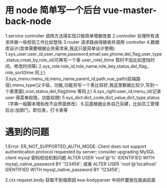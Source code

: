 # 用 node 简单写一个后台 vue-master-back-node

1.service controller 调用方法得实现只做简单增删改查
2.controller 处理所有请求并做一些校验工作比如登陆
3.router 请求路由得接收并调用 controller 4.数据库设计(具体需要根据业务需求来,我这只是简单设计使用)
1.sys_user:user_id,user_name,password,email,sex,phone,del_flag,user_type,status,creat_by,role_id(可再写一个表 user_role),(time 暂时不加比如登陆时间，修改时间等)
2.sys_role:role_id,role_name,role_key,status,del_flag，role_sort(time 同上)
3.sys_menu:menu_id,menu_name,parent_id,path,vue_path(前端路径),menu_type(父子级，功能,功能另写一个表比较好,我这里数据比较少,写到一个表里面),icon,status,del_flag(time 等同上)
4.sys_right:user_id,menu_id(记录 user 得菜单权限，功能权限)
5.sys_dict:dict_code,dict_value,dict_type,status（字典一般脚本增和改不会界面修改） 6.后面根据业务自己另建，比如员工管理后台:加部门，职位表，打卡表等

# 遇到的问题

1.Error: ER_NOT_SUPPORTED_AUTH_MODE: Client does not support authentication protocol requested by server; consider upgrading MySQL client
mysql 密码校验机制问题
ALTER USER 'root'@'%' IDENTIFIED WITH mysql_native_password BY '123456';
或者
ALTER USER 'root'@'localhost' IDENTIFIED WITH mysql_native_password BY '123456';

2.ctx.request.body 获取不到值原因
koa-bodyparser 中间件要放在路由前面
